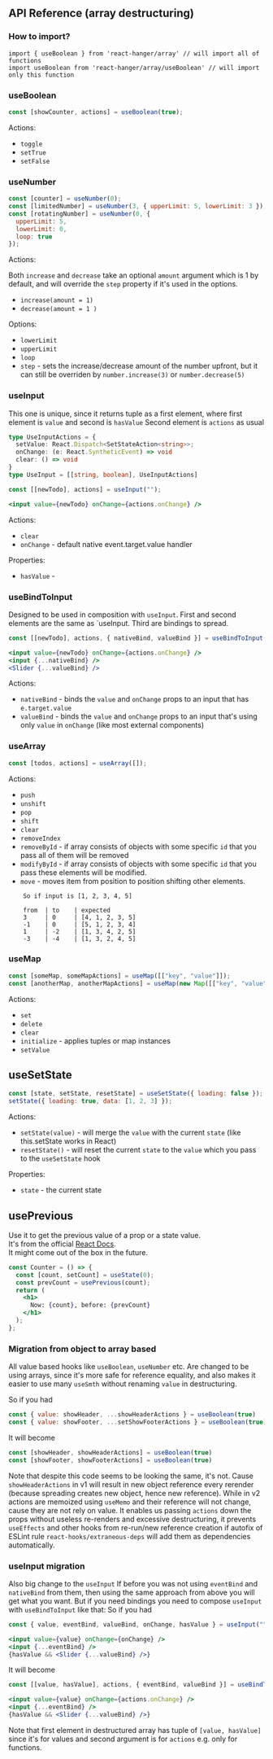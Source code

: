 ## API Reference (array destructuring)

### How to import?

```
import { useBoolean } from 'react-hanger/array' // will import all of functions
import useBoolean from 'react-hanger/array/useBoolean' // will import only this function
```

### useBoolean

```jsx
const [showCounter, actions] = useBoolean(true);
```

Actions:

- `toggle`
- `setTrue`
- `setFalse`

### useNumber

```jsx
const [counter] = useNumber(0);
const [limitedNumber] = useNumber(3, { upperLimit: 5, lowerLimit: 3 });
const [rotatingNumber] = useNumber(0, {
  upperLimit: 5,
  lowerLimit: 0,
  loop: true
});
```

Actions:

Both `increase` and `decrease` take an optional `amount` argument which is 1 by default, and will override the `step` property if it's used in the options.

- `increase(amount = 1)`
- `decrease(amount = 1 )`

Options:

- `lowerLimit`
- `upperLimit`
- `loop`
- `step` - sets the increase/decrease amount of the number upfront, but it can still be overriden by `number.increase(3)` or `number.decrease(5)`

### useInput

This one is unique, since it returns tuple as a first element, where first element is `value` and second is `hasValue`
Second element is `actions` as usual

```typescript
type UseInputActions = {
  setValue: React.Dispatch<SetStateAction<string>>;
  onChange: (e: React.SyntheticEvent) => void
  clear: () => void
}
type UseInput = [[string, boolean], UseInputActions]
```

```jsx
const [[newTodo], actions] = useInput("");
```

```jsx
<input value={newTodo} onChange={actions.onChange} />
```
Actions:

- `clear`
- `onChange` - default native event.target.value handler

Properties:

- `hasValue` -

### useBindToInput

Designed to be used in composition with `useInput`.
First and second elements are the same as `useInput.
Third are bindings to spread.

```jsx
const [[newTodo], actions, { nativeBind, valueBind }] = useBindToInput(useInput(""));
```

```jsx
<input value={newTodo} onChange={actions.onChange} />
<input {...nativeBind} />
<Slider {...valueBind} />
```

Actions:

- `nativeBind` - binds the `value` and `onChange` props to an input that has `e.target.value`
- `valueBind` - binds the `value` and `onChange` props to an input that's using only `value` in `onChange` (like most external components)

### useArray

```jsx
const [todos, actions] = useArray([]);
```

Actions:

- `push`
- `unshift`
- `pop`
- `shift`
- `clear`
- `removeIndex`
- `removeById` - if array consists of objects with some specific `id` that you pass
all of them will be removed
- `modifyById` - if array consists of objects with some specific `id` that you pass
these elements will be modified.
- `move` - moves item from position to position shifting other elements. 
```
    So if input is [1, 2, 3, 4, 5]
    
    from  | to    | expected
    3     | 0     | [4, 1, 2, 3, 5]
    -1    | 0     | [5, 1, 2, 3, 4]
    1     | -2    | [1, 3, 4, 2, 5]
    -3    | -4    | [1, 3, 2, 4, 5]
```

### useMap

```jsx
const [someMap, someMapActions] = useMap([["key", "value"]]);
const [anotherMap, anotherMapActions] = useMap(new Map([["key", "value"]]));
```

Actions:

- `set`
- `delete`
- `clear`
- `initialize` - applies tuples or map instances
- `setValue`
 

## useSetState

```jsx
const [state, setState, resetState] = useSetState({ loading: false });
setState({ loading: true, data: [1, 2, 3] });
```

Actions:

- `setState(value)` - will merge the `value` with the current `state` (like this.setState works in React)
- `resetState()` - will reset the current `state` to the `value` which you pass to the `useSetState` hook

Properties:

- `state` - the current state

## usePrevious

Use it to get the previous value of a prop or a state value.  
It's from the official [React Docs](https://reactjs.org/docs/hooks-faq.html#how-to-get-the-previous-props-or-state).  
It might come out of the box in the future.

```jsx
const Counter = () => {
  const [count, setCount] = useState(0);
  const prevCount = usePrevious(count);
  return (
    <h1>
      Now: {count}, before: {prevCount}
    </h1>
  );
};
```

### Migration from object to array based

All value based hooks like `useBoolean`, `useNumber` etc. Are changed to 
be using arrays, since it's more safe for reference equality, and also 
makes it easier to use many `useSmth` without renaming `value` in destructuring.

So if you had 
```javascript
const { value: showHeader, ...showHeaderActions } = useBoolean(true)
const { value: showFooter, ...setShowFooterActions } = useBoolean(true)
```
It will become
```javascript
const [showHeader, showHeaderActions] = useBoolean(true)
const [showFooter, showFooterActions] = useBoolean(true)
```

Note that despite this code seems to be looking the same, it's not. Cause `showHeaderActions` in v1 will result
in new object reference every rerender (because spreading creates new object, hence new reference). While in v2 actions are memoized 
using `useMemo` and their reference will not change, cause they are not rely on value.
It enables us passing `actions` down the props without useless re-renders and excessive destructuring, it prevents `useEffects` and
other hooks from re-run/new reference creation if autofix of ESLint rule `react-hooks/extraneous-deps` will add them as dependencies automatically.

### useInput migration
Also big change to the `useInput`
If before you was not using `eventBind` and `nativeBind` from them, then using the same approach from above
you will get what you want. 
But if you need bindings you need to compose `useInput` with `useBindToInput` like that:
So if you had
```jsx
const { value, eventBind, valueBind, onChange, hasValue } = useInput("")

<input value={value} onChange={onChange} />
<input {...eventBind} />
{hasValue && <Slider {...valueBind} />}
```
It will become
```jsx
const [[value, hasValue], actions, { eventBind, valueBind }] = useBindToInput(useInput(""))

<input value={value} onChange={actions.onChange} />
<input {...eventBind} />
{hasValue && <Slider {...valueBind} />}
```

Note that first element in destructured array has tuple of `[value, hasValue]` since it's for values
and second argument is for `actions` e.g. only for functions.